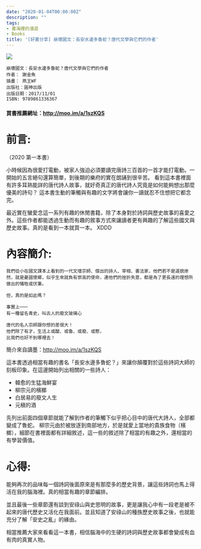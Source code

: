 ```yaml
---
date: "2020-01-04T00:00:00Z"
description: ""
tags:
- 書海裡的漫遊
- Books
title: '[好書分享] 崩壞國文：長安水邊多魯蛇？唐代文學與它們的作者'
---
```




![](../images/2020/0104.jpg)



```
崩壞國文：長安水邊多魯蛇？唐代文學與它們的作者
作者： 謝金魚  
插畫： 燕王WF  
出版社：圓神出版 
出版日期：2017/11/01 
ISBN: 9789861336367 
```

#### 買書推薦網址：http://moo.im/a/1szKQS

# 前言:

（2020 第一本書）

小時候因為很愛打電動，被家人強迫必須要讀完唐詩三百首的一首才能打電動。一開始的五言絕句還算簡單，到後期的樂府的實在朗誦到很辛苦。 看到這本書裡面有許多耳熟能詳的唐代詩人故事，就好奇真正的唐代詩人究竟是如何能夠想出那麼優美的詩句？ 這本書生動的筆觸與有趣的文字將會讓你一讀就忍不住想把它都念完。

最近實在蠻愛念這一系列有趣的休閒書籍，除了本身對於詩詞與歷史故事的喜愛之外。這些作者都能透過生動而有趣的敘事方式來讓讀者更有興趣的了解這些國文與歷史故事。真的是看到一本就買一本。 XDDD



# 內容簡介:

```
我們從小在國文課本上看到的一代文壇宗師、傑出的詩人、宰相、書法家，他們若不是道貌岸然，就是憂國懷鄉，似乎生來就負有崇高的使命，連他們的挫折失意，都是為了更長遠的理想所做出的犧牲或伏筆。

但，真的是如此嗎？

事實上───
有一種留名青史，叫古人的廢文玻璃心

唐代的名人宗師跟你想的差很大！
他們除了有才，生活上或酸、或魯、或廢、或憨，
比我們也好不到哪裡去！
```

簡介來自讀墨：http://moo.im/a/1szKQS

這本書透過相當有趣的書名「長安水邊多魯蛇？」來讓你顛覆對於這些詩詞大師的刻板印象。在這邊開始列出相關的一些詩人：

- 韓愈的生猛海鮮宴
- 柳宗元的檳榔
- 白居易的廢文人生
- 元稹的酒

先列出前面四個章節就能了解到作者的筆觸下似乎把心目中的唐代大詩人，全部都變成了魯蛇。 柳宗元由於被放逐到南部地方，於是就愛上當地的貴族食物（檳榔），細節在書裡面都有詳細敘述，這一些的敘述除了相當的有趣之外，還相當的有學習價值。



# 心得:

能夠再次的品味每一個詩詞後面原來是有那麼多的歷史背景，讓這些詩詞也馬上得活在我的腦海裡。真的相當有趣的章節編排。

並且最後一些章節還有談到安祿山與史思明的故事，更是讓我心中有一段老是被不起來的唐代歷史又活化在我面前。並且知道了安祿山的種族歷史故事之後，也就能充分了解「安史之亂」的緣由。

相當推薦大家來看看這一本書，相信腦海中的生硬的詩詞與歷史故事都會變成有血有肉的真實人物。